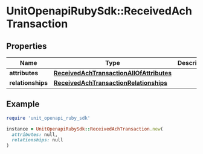 # UnitOpenapiRubySdk::ReceivedAchTransaction

## Properties

| Name | Type | Description | Notes |
| ---- | ---- | ----------- | ----- |
| **attributes** | [**ReceivedAchTransactionAllOfAttributes**](ReceivedAchTransactionAllOfAttributes.md) |  |  |
| **relationships** | [**ReceivedAchTransactionRelationships**](ReceivedAchTransactionRelationships.md) |  |  |

## Example

```ruby
require 'unit_openapi_ruby_sdk'

instance = UnitOpenapiRubySdk::ReceivedAchTransaction.new(
  attributes: null,
  relationships: null
)
```

